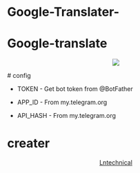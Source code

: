 # Google-Translater-

# Google-translate
<p align="center">
  <a href="https://www.python.org">
    <img src="http://ForTheBadge.com/images/badges/made-with-python.svg">
  </a>
</p>
# config

* TOKEN  - Get bot token from @BotFather

* APP_ID        - From my.telegram.org 

* API_HASH      - From my.telegram.org

# creater 
<p align = "center">
  <a href ="https://t.me/lntechnical">
Lntechnical
  </a>
</p>
